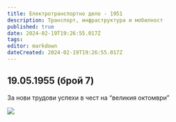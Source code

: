```yaml
---
title: Електротранспортно дело - 1951
description: Транспорт, инфраструктура и мобилност
published: true
date: 2024-02-19T19:26:55.017Z
tags: 
editor: markdown
dateCreated: 2024-02-19T19:26:55.017Z
---
```


## 19.05.1955 (брой 7)
За нови трудови успехи в чест на “великия октомври”

<img src="http://46.10.181.183:1518/trinmo/literature/vestnik-transportna-iskra/1955/1955.05.19-br7.jpg">